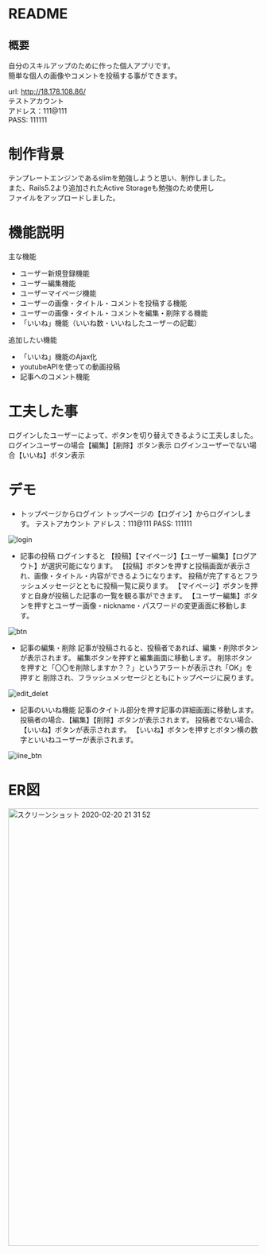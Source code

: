 # README

## 概要
自分のスキルアップのために作った個人アプリです。  
簡単な個人の画像やコメントを投稿する事ができます。  

url: http://18.178.108.86/  
テストアカウント  
  アドレス：111@111  
  PASS: 111111

# 制作背景
テンプレートエンジンであるslimを勉強しようと思い、制作しました。  
また、Rails5.2より追加されたActive Storageも勉強のため使用し  
ファイルをアップロードしました。

# 機能説明
主な機能
* ユーザー新規登録機能
* ユーザー編集機能
* ユーザーマイページ機能
* ユーザーの画像・タイトル・コメントを投稿する機能
* ユーザーの画像・タイトル・コメントを編集・削除する機能
* 「いいね」機能（いいね数・いいねしたユーザーの記載）  

追加したい機能
* 「いいね」機能のAjax化
* youtubeAPIを使っての動画投稿
* 記事へのコメント機能
# 工夫した事
ログインしたユーザーによって、ボタンを切り替えできるように工夫しました。
ログインユーザーの場合【編集】【削除】ボタン表示
ログインユーザーでない場合【いいね】ボタン表示


# デモ
* トップページからログイン
トップページの【ログイン】からログインします。
テストアカウント
  アドレス：111@111
  PASS: 111111

![login](https://user-images.githubusercontent.com/52118093/74941788-001c2380-5437-11ea-8ecd-c4d2b413bc5f.gif)



* 記事の投稿
ログインすると
【投稿】【マイページ】【ユーザー編集】【ログアウト】が選択可能になります。
【投稿】ボタンを押すと投稿画面が表示され、画像・タイトル・内容ができるようになります。
投稿が完了するとフラッシュメッセージとともに投稿一覧に戻ります。
【マイページ】ボタンを押すと自身が投稿した記事の一覧を観る事ができます。
【ユーザー編集】ボタンを押すとユーザー画像・nickname・パスワードの変更画面に移動します。

![btn](https://user-images.githubusercontent.com/52118093/74941897-2e016800-5437-11ea-9fd4-6bf06d463857.gif)



* 記事の編集・削除
記事が投稿されると、投稿者であれば、編集・削除ボタンが表示されます。
編集ボタンを押すと編集画面に移動します。
削除ボタンを押すと「〇〇を削除しますか？？」というアラートが表示され「OK」を押すと
削除され、フラッシュメッセージとともにトップページに戻ります。

![edit_delet](https://user-images.githubusercontent.com/52118093/74942077-6a34c880-5437-11ea-81e4-46793e639c12.gif)



* 記事のいいね機能
記事のタイトル部分を押す記事の詳細画面に移動します。
投稿者の場合、【編集】【削除】ボタンが表示されます。
投稿者でない場合、【いいね】ボタンが表示されます。
【いいね】ボタンを押すとボタン横の数字といいねユーザーが表示されます。

![iine_btn](https://user-images.githubusercontent.com/52118093/74942683-8d5f7800-5437-11ea-894d-3b4faaf4ebbb.gif)



# ER図

<img width="881" alt="スクリーンショット 2020-02-20 21 31 52" src="https://user-images.githubusercontent.com/52118093/74943507-d6173100-5437-11ea-9d43-3308db8e8a07.png">
